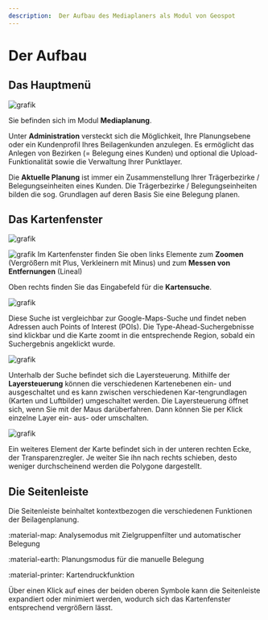 ```yaml
---
description:  Der Aufbau des Mediaplaners als Modul von Geospot
---
```


# Der Aufbau

## Das Hauptmenü ##

![grafik](https://user-images.githubusercontent.com/99329016/230004043-88b6e5fd-2f04-41a4-b3c6-987d23030748.png)

Sie befinden sich im Modul **Mediaplanung**.

Unter **Administration** versteckt sich die Möglichkeit, Ihre Planungsebene oder ein Kundenprofil Ihres Beilagenkunden anzulegen. Es ermöglicht das Anlegen von Bezirken (= Belegung eines Kunden) und optional die Upload-Funktionalität sowie die Verwaltung Ihrer Punktlayer. 

Die **Aktuelle Planung** ist immer ein Zusammenstellung Ihrer Trägerbezirke / Belegungseinheiten eines Kunden. Die Trägerbezirke / Belegungseinheiten bilden die sog. Grundlagen auf deren Basis Sie eine Belegung planen.

## Das Kartenfenster

![grafik](https://user-images.githubusercontent.com/99329016/230008089-d7800f95-647d-4f60-98b8-f0ba1e062107.png)

![grafik](https://user-images.githubusercontent.com/99329016/230008196-d95d56e5-4ebe-4847-9413-a36b2fbc3e92.png)
Im Kartenfenster finden Sie oben links Elemente zum **Zoomen** (Vergrößern mit Plus, Verkleinern mit Minus) und zum **Messen von Entfernungen** (Lineal)

Oben rechts finden Sie das Eingabefeld für die **Kartensuche**.

![grafik](https://user-images.githubusercontent.com/99329016/230008221-7a2f01e7-57d5-41b5-8ada-4b20000c67c6.png)

Diese Suche ist vergleichbar zur Google-Maps-Suche und findet neben Adressen auch Points of Interest (POIs).
Die Type-Ahead-Suchergebnisse sind klickbar und die Karte zoomt in die entsprechende Region, sobald ein Suchergebnis angeklickt wurde.


![grafik](https://user-images.githubusercontent.com/99329016/230008491-e845c666-8649-417e-998e-2938e4f7d35d.png)

Unterhalb der Suche befindet sich die Layersteuerung. Mithilfe der **Layersteuerung** können die verschiedenen Kartenebenen ein- und ausgeschaltet und es kann zwischen verschiedenen Kar-tengrundlagen (Karten und Luftbilder) umgeschaltet werden.
Die Layersteuerung öffnet sich, wenn Sie mit der Maus darüberfahren. Dann können Sie per Klick einzelne Layer ein- aus- oder umschalten.

![grafik](https://user-images.githubusercontent.com/99329016/230008555-e11b5afa-9554-4850-8ead-5533c61bae82.png)

Ein weiteres Element der Karte befindet sich in der unteren rechten Ecke, der Transparenzregler. Je weiter Sie ihn nach rechts schieben, desto weniger durchscheinend werden die Polygone dargestellt.


## Die Seitenleiste

Die Seitenleiste beinhaltet kontextbezogen die verschiedenen Funktionen der Beilagenplanung.

:material-map:
  Analysemodus mit Zielgruppenfilter und automatischer Belegung

:material-earth:
Planungsmodus für die manuelle Belegung

:material-printer:
 Kartendruckfunktion

Über einen Klick auf eines der beiden oberen Symbole kann die Seitenleiste expandiert oder minimiert werden, wodurch sich das Kartenfenster entsprechend vergrößern lässt.
